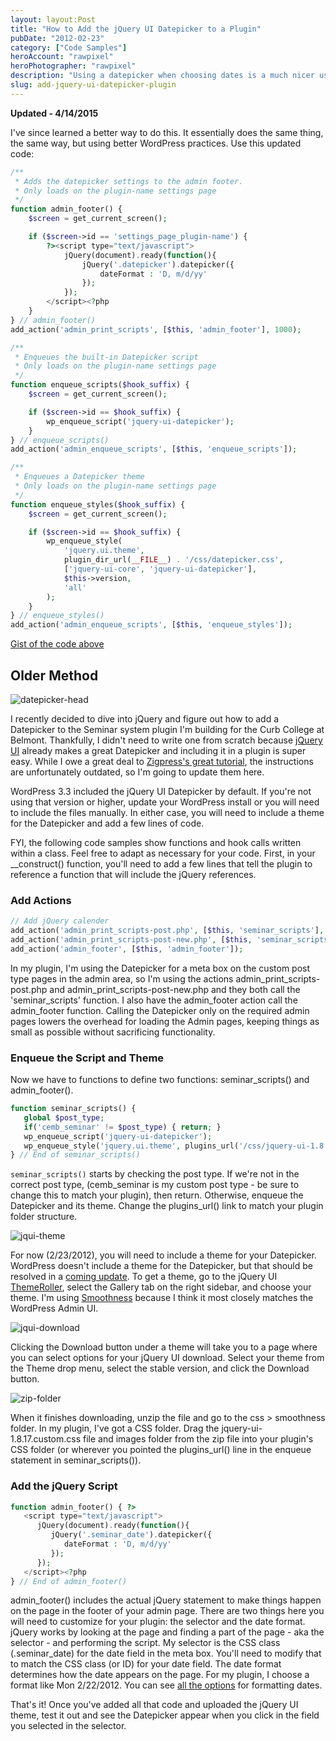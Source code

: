 ```yaml
---
layout: layout:Post
title: "How to Add the jQuery UI Datepicker to a Plugin"
pubDate: "2012-02-23"
category: ["Code Samples"]
heroAccount: "rawpixel"
heroPhotographer: "rawpixel"
description: "Using a datepicker when choosing dates is a much nicer user experience. See the best way to add a jQuery DatePicker to a WordPress plugin."
slug: add-jquery-ui-datepicker-plugin
---
```


**Updated - 4/14/2015**

I've since learned a better way to do this. It essentially does the same thing, the same way, but using better WordPress practices. Use this updated code:

```php
/**
 * Adds the datepicker settings to the admin footer.
 * Only loads on the plugin-name settings page
 */
function admin_footer() {
	$screen = get_current_screen();

	if ($screen->id == 'settings_page_plugin-name') {
		?><script type="text/javascript">
			jQuery(document).ready(function(){
				jQuery('.datepicker').datepicker({
					dateFormat : 'D, m/d/yy'
				});
			});
		</script><?php
	}
} // admin_footer()
add_action('admin_print_scripts', [$this, 'admin_footer'], 1000);

/**
 * Enqueues the built-in Datepicker script
 * Only loads on the plugin-name settings page
 */
function enqueue_scripts($hook_suffix) {
	$screen = get_current_screen();

	if ($screen->id == $hook_suffix) {
		wp_enqueue_script('jquery-ui-datepicker');
	}
} // enqueue_scripts()
add_action('admin_enqueue_scripts', [$this, 'enqueue_scripts']);

/**
 * Enqueues a Datepicker theme
 * Only loads on the plugin-name settings page
 */
function enqueue_styles($hook_suffix) {
	$screen = get_current_screen();

	if ($screen->id == $hook_suffix) {
		wp_enqueue_style(
			'jquery.ui.theme',
			plugin_dir_url(__FILE__) . '/css/datepicker.css',
			['jquery-ui-core', 'jquery-ui-datepicker'],
			$this->version,
			'all'
		);
	}
} // enqueue_styles()
add_action('admin_enqueue_scripts', [$this, 'enqueue_styles']);
```

[Gist of the code above](https://gist.github.com/slushman/8fd9e1cc8161c395ec5b)

## Older Method

![datepicker-head](/post/add-jquery-ui-datepicker-plugin/datepicker-head.jpg)

I recently decided to dive into jQuery and figure out how to add a Datepicker to the Seminar system plugin I'm building for the Curb College at Belmont. Thankfully, I didn't need to write one from scratch because [jQuery UI](https://jqueryui.com/) already makes a great Datepicker and including it in a plugin is super easy. While I owe a great deal to [Zigpress's great tutorial](https://www.zigpress.com/2011/04/27/jquery-ui-datepicker-in-wordpress-admin/), the instructions are unfortunately outdated, so I'm going to update them here.

WordPress 3.3 included the jQuery UI Datepicker by default. If you're not using that version or higher, update your WordPress install or you will need to include the files manually. In either case, you will need to include a theme for the Datepicker and add a few lines of code.

FYI, the following code samples show functions and hook calls written within a class. Feel free to adapt as necessary for your code. First, in your \_\_construct() function, you'll need to add a few lines that tell the plugin to reference a function that will include the jQuery references.

### **Add Actions**

```php
// Add jQuery calender
add_action('admin_print_scripts-post.php', [$this, 'seminar_scripts'], 1000);
add_action('admin_print_scripts-post-new.php', [$this, 'seminar_scripts'], 1000);
add_action('admin_footer', [$this, 'admin_footer']);
```

In my plugin, I'm using the Datepicker for a meta box on the custom post type pages in the admin area, so I'm using the actions admin_print_scripts-post.php and admin_print_scripts-post-new.php and they both call the 'seminar_scripts' function. I also have the admin_footer action call the admin_footer function. Calling the Datepicker only on the required admin pages lowers the overhead for loading the Admin pages, keeping things as small as possible without sacrificing functionality.

### **Enqueue the Script and Theme**

Now we have to functions to define two functions: seminar_scripts() and admin_footer().

```php
function seminar_scripts() {
   global $post_type;
   if('cemb_seminar' != $post_type) { return; }
   wp_enqueue_script('jquery-ui-datepicker');
   wp_enqueue_style('jquery.ui.theme', plugins_url('/css/jquery-ui-1.8.17.custom.css', __FILE__));
} // End of seminar_scripts()
```

`seminar_scripts()` starts by checking the post type. If we're not in the correct post type, (cemb_seminar is my custom post type - be sure to change this to match your plugin), then return. Otherwise, enqueue the Datepicker and its theme. Change the plugins_url() link to match your plugin folder structure.

![jqui-theme](/post/add-jquery-ui-datepicker-plugin/jqui-theme.jpg)

For now (2/23/2012), you will need to include a theme for your Datepicker. WordPress doesn't include a theme for the Datepicker, but that should be resolved in a [coming update](https://core.trac.wordpress.org/ticket/18909). To get a theme, go to the jQuery UI [ThemeRoller](https://jqueryui.com/themeroller/), select the Gallery tab on the right sidebar, and choose your theme. I'm using [Smoothness](https://jqueryui.com/download/?themeParams=%3FffDefault%3DVerdana%2CArial%2Csans-serif%26fwDefault%3Dnormal%26fsDefault%3D1.1em%26cornerRadius%3D4px%26bgColorHeader%3Dcccccc%26bgTextureHeader%3D03_highlight_soft.png%26bgImgOpacityHeader%3D75%26borderColorHeader%3Daaaaaa%26fcHeader%3D222222%26iconColorHeader%3D222222%26bgColorContent%3Dffffff%26bgTextureContent%3D01_flat.png%26bgImgOpacityContent%3D75%26borderColorContent%3Daaaaaa%26fcContent%3D222222%26iconColorContent%3D222222%26bgColorDefault%3De6e6e6%26bgTextureDefault%3D02_glass.png%26bgImgOpacityDefault%3D75%26borderColorDefault%3Dd3d3d3%26fcDefault%3D555555%26iconColorDefault%3D888888%26bgColorHover%3Ddadada%26bgTextureHover%3D02_glass.png%26bgImgOpacityHover%3D75%26borderColorHover%3D999999%26fcHover%3D212121%26iconColorHover%3D454545%26bgColorActive%3Dffffff%26bgTextureActive%3D02_glass.png%26bgImgOpacityActive%3D65%26borderColorActive%3Daaaaaa%26fcActive%3D212121%26iconColorActive%3D454545%26bgColorHighlight%3Dfbf9ee%26bgTextureHighlight%3D02_glass.png%26bgImgOpacityHighlight%3D55%26borderColorHighlight%3Dfcefa1%26fcHighlight%3D363636%26iconColorHighlight%3D2e83ff%26bgColorError%3Dfef1ec%26bgTextureError%3D02_glass.png%26bgImgOpacityError%3D95%26borderColorError%3Dcd0a0a%26fcError%3Dcd0a0a%26iconColorError%3Dcd0a0a%26bgColorOverlay%3Daaaaaa%26bgTextureOverlay%3D01_flat.png%26bgImgOpacityOverlay%3D0%26opacityOverlay%3D30%26bgColorShadow%3Daaaaaa%26bgTextureShadow%3D01_flat.png%26bgImgOpacityShadow%3D0%26opacityShadow%3D30%26thicknessShadow%3D8px%26offsetTopShadow%3D-8px%26offsetLeftShadow%3D-8px%26cornerRadiusShadow%3D8px) because I think it most closely matches the WordPress Admin UI.

![jqui-download](/post/add-jquery-ui-datepicker-plugin/jqui-download.jpg)

Clicking the Download button under a theme will take you to a page where you can select options for your jQuery UI download. Select your theme from the Theme drop menu, select the stable version, and click the Download button.

![zip-folder](/post/add-jquery-ui-datepicker-plugin/zip-folder.jpg)

When it finishes downloading, unzip the file and go to the css > smoothness folder. In my plugin, I've got a CSS folder. Drag the jquery-ui-1.8.17.custom.css file and images folder from the zip file into your plugin's CSS folder (or wherever you pointed the plugins_url() line in the enqueue statement in seminar_scripts()).

### **Add the jQuery Script**

```php
function admin_footer() { ?>
   <script type="text/javascript">
      jQuery(document).ready(function(){
         jQuery('.seminar_date').datepicker({
            dateFormat : 'D, m/d/yy'
         });
      });
   </script><?php
} // End of admin_footer()
```

admin_footer() includes the actual jQuery statement to make things happen on the page in the footer of your admin page. There are two things here you will need to customize for your plugin: the selector and the date format. jQuery works by looking at the page and finding a part of the page - aka the selector - and performing the script. My selector is the CSS class (.seminar_date) for the date field in the meta box. You'll need to modify that to match the CSS class (or ID) for your date field. The date format determines how the date appears on the page. For my plugin, I choose a format like Mon 2/22/2012. You can see [all the options](https://docs.jquery.com/UI/Datepicker/formatDate) for formatting dates.

That's it! Once you've added all that code and uploaded the jQuery UI theme, test it out and see the Datepicker appear when you click in the field you selected in the selector.
